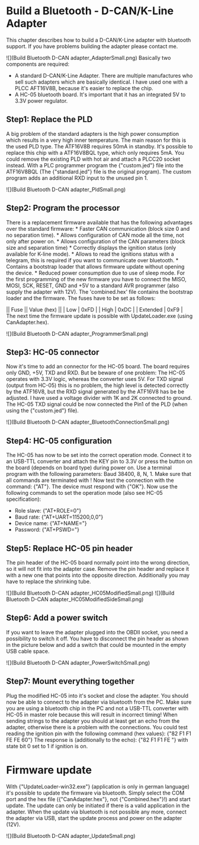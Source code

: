 # Build a Bluetooth - D-CAN/K-Line Adapter
This chapter describes how to build a D-CAN/K-Line adapter with bluetooth support.
If you have problems building the adapter please contact me.

![](Build Bluetooth D-CAN adapter_AdapterSmall.png)
Basically two components are required:
* A standard D-CAN/K-Line Adapter. There are multiple manufactures who sell such adapters which are basically identical. I have used one with a PLCC AFT16V8B, because it's easier to replace the chip.
* A HC-05 bluetooth board. It's important that it has an integrated 5V to 3.3V power regulator.
## Step1: Replace the PLD
A big problem of the standard adapters is the high power consumption which results in a very high inner temperature. The main reason for this is the used PLD type. The ATF16V8B requires 50mA in standby. It's possible to replace this chip with a ATF16V8BQL type, which only requires 5mA. You could remove the existing PLD with hot air and attach a PLCC20 socket instead. With a PLC programmer program the {"custom.jed"} file into the ATF16V8BQL (The {"standard.jed"} file is the original program). The custom program adds an additional RXD input to the unused pin 1.

![](Build Bluetooth D-CAN adapter_PldSmall.png)
## Step2: Program the processor
There is a replacement firmware available that has the following advantages over the standard firmware:
	* Faster CAN communication (block size 0 and no separation time).
	* Allows configuration of CAN mode all the time, not only after power on.
	* Allows configuration of the CAN parameters (block size and separation time)
	* Correctly displays the ignition status (only available for K-line mode).
	* Allows to read the ignitions status with a telegram, this is required if you want to communicate over bluetooth.
	* Contains a bootstrap loader that allows firmware update without opening the device.
	* Reduced power consumption due to use of sleep mode.
For the first programming of the new firmware you have to connect the MISO, MOSI, SCK, RESET, GND and +5V to a standard AVR programmer (also supply the adapter with 12V). The 'combined.hex' file contains the bootstrap loader and the firmware. The fuses have to be set as follows:

|| Fuse || Value (hex) ||
| Low | 0xFD |
| High | 0xDC |
| Extended | 0xF9 |
The next time the firmware update is possible with UpdateLoader.exe (using CanAdapter.hex).

![](Build Bluetooth D-CAN adapter_ProgrammerSmall.png)
## Step3: HC-05 connector
Now it's time to add an connector for the HC-05 board. The board requires only GND, +5V, TXD and RXD. But be beware of one problem: The HC-05 operates with 3.3V logic, whereas the converter uses 5V. For TXD signal (output from HC-05) this is no problem, the high level is detected correctly by the ATF16V8, but the RXD signal generated by the ATF16V8 has be be adjusted. I have used a voltage divider with 1K and 2K connected to ground. The HC-05 TXD signal could be now connected the Pin1 of the PLD (when using the {"custom.jed"} file).

![](Build Bluetooth D-CAN adapter_BluetoothConnectionSmall.png)
## Step4: HC-05 configuration
The HC-05 has now to be set into the correct operation mode. Connect it to an USB-TTL converter and attach the KEY pin to 3.3V or press the button on the board (depends on board type) during power on.
Use a terminal program with the following parameters: Baud 38400, 8, N, 1. Make sure that all commands are terminated with <CR><LF>! Now test the connection with the command: {"AT<CR><LF>"}. The device must respond with {"OK<CR><LF>"}. Now use the following commands to set the operation mode (also see HC-05 specification):
* Role slave: {"AT+ROLE=0"}
* Baud rate: {"AT+UART=115200,0,0"}
* Device name: {"AT+NAME=<Your device name>"}
* Password: {"AT+PSWD=<Your password>"}
## Step5: Replace HC-05 pin header
The pin header of the HC-05 board normally point into the wrong direction, so it will not fit into the adapter case. Remove the pin header and replace it with a new one that points into the opposite direction. Additionally you may have to replace the shrinking tube.

![](Build Bluetooth D-CAN adapter_HC05ModifiedSmall.png) ![](Build Bluetooth D-CAN adapter_HC05ModifiedSideSmall.png)
## Step6: Add a power switch
If you want to leave the adapter plugged into the OBDII socket, you need a possibility to switch it off. You have to disconnect the pin header as shown in the picture below and add a switch that could be mounted in the empty USB cable space.

![](Build Bluetooth D-CAN adapter_PowerSwitchSmall.png)
## Step7: Mount everything together
Plug the modified HC-05 into it's socket and close the adapter. You should now be able to connect to the adapter via bluetooth from the PC. Make sure you are using a bluetooth chip in the PC and not a USB-TTL converter with HC-05 in master role because this will result in incorrect timing!
When sending strings to the adapter you should at least get an echo from the adapter, otherwise there is a problem with the connections.
You could test reading the ignition pin with the following command (hex values):
{"82 F1 F1 FE FE 60"}
The response is (additionally to the echo):
{"82 F1 F1 FE <state> <checksum>"} with state bit 0 set to 1 if ignition is on.

# Firmware update
With {"UpdateLoader-win32.exe"} (application is only in german language) it's possible to update the firmware via bluetooth. Simply select the COM port and the hex file ({"CanAdapter.hex"}, not {"Combined.hex"}!) and start update.
The update can only be initiated if there is a valid application in the adapter. When the update via bluetooth is not possible any more, connect the adapter via USB, start the update process and power on the adapter (12V).

![](Build Bluetooth D-CAN adapter_UpdateSmall.png)